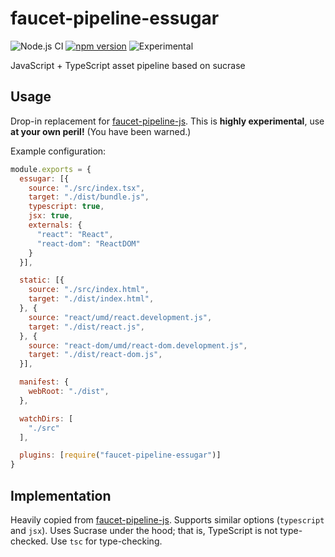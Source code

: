 # faucet-pipeline-essugar

![Node.js CI](https://github.com/larsrh/faucet-pipeline-essugar/workflows/Node.js%20CI/badge.svg)
[![npm version](https://badge.fury.io/js/faucet-pipeline-essugar.svg)](https://badge.fury.io/js/faucet-pipeline-essugar)
![Experimental](https://img.shields.io/badge/lifecycle-experimental-orange.svg)

JavaScript + TypeScript asset pipeline based on sucrase

## Usage

Drop-in replacement for [faucet-pipeline-js](https://github.com/faucet-pipeline/faucet-pipeline-js).
This is **highly experimental**, use **at your own peril!** (You have been warned.)

Example configuration:

```js
module.exports = {
  essugar: [{
    source: "./src/index.tsx",
    target: "./dist/bundle.js",
    typescript: true,
    jsx: true,
    externals: {
      "react": "React",
      "react-dom": "ReactDOM"
    }
  }],

  static: [{
    source: "./src/index.html",
    target: "./dist/index.html",
  }, {
    source: "react/umd/react.development.js",
    target: "./dist/react.js",
  }, {
    source: "react-dom/umd/react-dom.development.js",
    target: "./dist/react-dom.js",
  }],

  manifest: {
    webRoot: "./dist",
  },

  watchDirs: [
    "./src"
  ],

  plugins: [require("faucet-pipeline-essugar")]
}
```

## Implementation

Heavily copied from [faucet-pipeline-js](https://github.com/faucet-pipeline/faucet-pipeline-js).
Supports similar options (`typescript` and `jsx`).
Uses Sucrase under the hood; that is, TypeScript is not type-checked.
Use `tsc` for type-checking.
